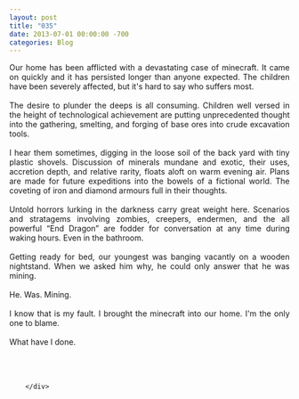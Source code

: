 ```yaml
---
layout: post
title: "035"
date: 2013-07-01 00:00:00 -700
categories: Blog
---
```


<div class="blog-content">
				<div class="paragraph" style="text-align:justify;">Our home has been afflicted with a devastating case of minecraft. It came on quickly and it has persisted longer than anyone expected. The children have been severely affected, but it's hard to say who suffers most. <br><span style=""></span><br><span style=""></span>The desire to plunder the deeps is all consuming. Children well versed in the height of technological achievement are putting unprecedented thought into the gathering, smelting, and forging of base ores into crude excavation tools. <br><span style=""></span><br><span style=""></span>I hear them sometimes, digging in the loose soil of the back yard with tiny plastic shovels. Discussion of minerals mundane and exotic, their uses, accretion depth, and relative rarity, floats aloft on warm evening air. Plans are made for future expeditions into the bowels of a fictional world. The coveting of iron and diamond armours full in their thoughts.<br><span style=""></span><br><span style=""></span>Untold horrors lurking in the darkness carry great weight here. Scenarios and stratagems involving zombies, creepers, endermen, and the all powerful &ldquo;End Dragon&rdquo; are fodder for conversation at any time during waking hours. Even in the bathroom. <br><span style=""></span><br><span style=""></span>Getting ready for bed, our youngest was banging vacantly on a wooden nightstand. When we asked him why, he could only answer that he was mining.<br><span style=""></span><br><span style=""></span>He. Was. Mining. <br><span style=""></span><br><span style=""></span>I know that is my fault. I brought the minecraft into our home. I'm the only one to blame. <br><span style=""></span><br><span style=""></span>What have I done. <br><span style=""></span><br><span style=""></span><br><br></div>

		</div>
        